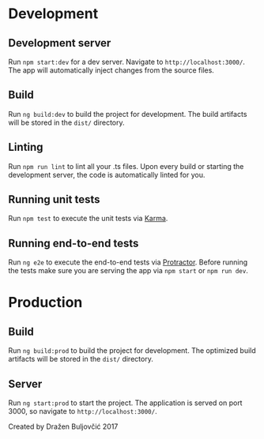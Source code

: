 # Development

## Development server

Run `npm start:dev` for a dev server. Navigate to `http://localhost:3000/`. The app will automatically inject changes from the source files.

## Build

Run `ng build:dev` to build the project for development. The build artifacts will be stored in the `dist/` directory.

## Linting

Run `npm run lint` to lint all your .ts files. Upon every build or starting the development server, the code is automatically linted for you.

## Running unit tests

Run `npm test` to execute the unit tests via [Karma](https://karma-runner.github.io).

## Running end-to-end tests

Run `ng e2e` to execute the end-to-end tests via [Protractor](http://www.protractortest.org/).
Before running the tests make sure you are serving the app via `npm start` or `npm run dev`.

# Production

## Build

Run `ng build:prod` to build the project for development. The optimized build artifacts will be stored in the `dist/` directory.

## Server

Run `ng start:prod` to start the project. The application is served on port 3000, so navigate to `http://localhost:3000/`.

Created by Dražen Buljovčić 2017
